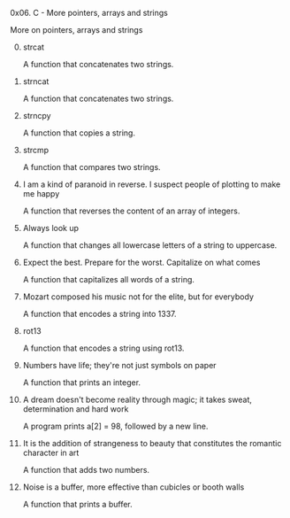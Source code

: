 0x06. C - More pointers, arrays and strings

More on pointers, arrays and strings

0. strcat
	
 	A function that concatenates two strings.
	
1. strncat
	
 	A function that concatenates two strings.
	
2. strncpy
	
 	A function that copies a string.
	
3. strcmp
	
 	A function that compares two strings.
	
4. I am a kind of paranoid in reverse. I suspect people of plotting to make me happy
	
 	A function that reverses the content of an array of integers.
	
5. Always look up
	
 	A function that changes all lowercase letters of a string to uppercase.
	
6. Expect the best. Prepare for the worst. Capitalize on what comes
	
 	A function that capitalizes all words of a string.
	
7. Mozart composed his music not for the elite, but for everybody
	
 	A function that encodes a string into 1337.
	
8. rot13
	
 	A function that encodes a string using rot13.
	
9. Numbers have life; they're not just symbols on paper
	
 	A function that prints an integer.
	
10. A dream doesn't become reality through magic; it takes sweat, determination and hard work
	
 	A program prints a[2] = 98, followed by a new line.
	
11. It is the addition of strangeness to beauty that constitutes the romantic character in art
	
 	A function that adds two numbers.
	
12. Noise is a buffer, more effective than cubicles or booth walls
	
 	A function that prints a buffer.

